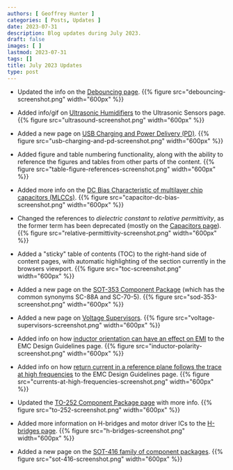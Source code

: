 ```yaml
---
authors: [ Geoffrey Hunter ]
categories: [ Posts, Updates ]
date: 2023-07-31
description: Blog updates during July 2023.
draft: false
images: [ ]
lastmod: 2023-07-31
tags: []
title: July 2023 Updates
type: post
---
```


* Updated the info on the [Debouncing page](/electronics/circuit-design/debouncing/).
    {{% figure src="debouncing-screenshot.png" width="600px" %}}

* Added info/gif on [Ultrasonic Humidifiers](/electronics/components/sensors/ultrasonic-sensors/#ultrasonic-humidifiers) to the Ultrasonic Sensors page.
    {{% figure src="ultrasound-screenshot.png" width="600px" %}}

* Added a new page on [USB Charging and Power Delivery (PD)](/electronics/communication-protocols/usb-protocol/usb-charging-and-power-delivery/).
    {{% figure src="usb-charging-and-pd-screenshot.png" width="600px" %}}

* Added figure and table numbering functionality, along with the ability to reference the figures and tables from other parts of the content.
    {{% figure src="table-figure-references-screenshot.png" width="600px" %}}

* Added more info on the [DC Bias Characteristic of multilayer chip capacitors (MLCCs)](/electronics/components/capacitors/#dc-bias-characteristic-1).
    {{% figure src="capacitor-dc-bias-screenshot.png" width="600px" %}}

* Changed the references to _dielectric constant_ to _relative permittivity_, as the former term has been deprecated (mostly on the [Capacitors page](/electronics/components/capacitors/)). 
    {{% figure src="relative-permittivity-screenshot.png" width="600px" %}}

* Added a "sticky" table of contents (TOC) to the right-hand side of content pages, with automatic highlighting of the section currently in the browsers viewport.
    {{% figure src="toc-screenshot.png" width="600px" %}}

* Added a new page on the [SOT-353 Component Package](/pcb-design/component-packages/sod-353-component-package/) (which has the common synonyms SC-88A and SC-70-5).
    {{% figure src="sod-353-screenshot.png" width="600px" %}}

* Added a new page on [Voltage Supervisors](/electronics/components/voltage-supervisors/).
    {{% figure src="voltage-supervisors-screenshot.png" width="600px" %}}

* Added info on how [inductor orientation can have an effect on EMI](/electronics/electromagnetic-compatibility-emc/emc-design-guidelines/#inductor-polarity) to the EMC Design Guidelines page.
    {{% figure src="inductor-polarity-screenshot.png" width="600px" %}}

* Added info on how [return current in a reference plane follows the trace at high frequencies](/electronics/electromagnetic-compatibility-emc/emc-design-guidelines/#solid-reference-planes-under-traces) to the EMC Design Guidelines page. 
    {{% figure src="currents-at-high-frequencies-screenshot.png" width="600px" %}}

* Updated the [TO-252 Component Package page](/pcb-design/component-packages/to-252-component-package/) with more info.
    {{% figure src="to-252-screenshot.png" width="600px" %}}

* Added more information on H-bridges and motor driver ICs to the [H-bridges page](/electronics/components/h-bridges/).
    {{% figure src="h-bridges-screenshot.png" width="600px" %}}

* Added a new page on the [SOT-416 family of component packages](/pcb-design/component-packages/sot-416-component-package/).
    {{% figure src="sot-416-screenshot.png" width="600px" %}}
